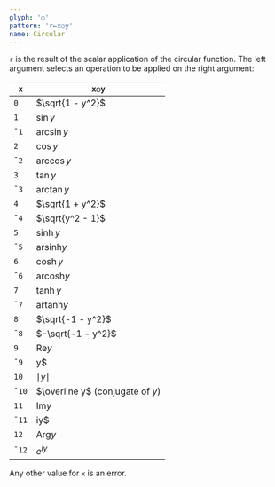 ```yaml
---
glyph: '○'
pattern: 'r←x○y'
name: Circular
---
```


`r` is the result of the scalar application of the circular function. The left argument selects an operation to be applied on the right argument:

|`x`|`x○y`|
|---|-----|
|`0`|$\sqrt{1 - y^2}$|
|`1`|$\sin y$|
|`¯1`|$\arcsin y$|
|`2`|$\cos y$|
|`¯2`|$\arccos y$|
|`3`|$\tan y$|
|`¯3`|$\arctan y$|
|`4`|$\sqrt{1 + y^2}$|
|`¯4`|$\sqrt{y^2 - 1}$|
|`5`|$\sinh y$|
|`¯5`|$\mathop{\text{arsinh}} y$|
|`6`|$\cosh y$|
|`¯6`|$\mathop{\text{arcosh}} y$|
|`7`|$\tanh y$|
|`¯7`|$\mathop{\text{artanh}} y$|
|`8`|$\sqrt{-1 - y^2}$|
|`¯8`|$-\sqrt{-1 - y^2}$|
|`9`|$\mathop{\text{Re}} y$|
|`¯9`|y$|
|`10`|$\mid y \mid$|
|`¯10`|$\overline y$ (conjugate of $y$)|
|`11`|$\mathop{\text{Im}} y$|
|`¯11`|iy$|
|`12`|$\mathop{\text{Arg}} y$|
|`¯12`|$e^{iy}$|

Any other value for `x` is an error.